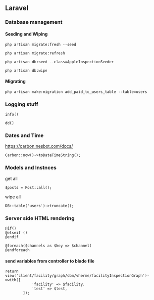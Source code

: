 ## Laravel

### Database management

#### Seeding and Wiping
```
php artisan migrate:fresh --seed

```

```
php artisan migrate:refresh
```

```
php artisan db:seed --class=AppleInspectionSeeder
```

```
php artisan db:wipe
```

#### Migrating

```
php artisan make:migration add_paid_to_users_table --table=users
```


### Logging stuff

```
info()
```

```
dd()
```


### Dates and Time
https://carbon.nesbot.com/docs/

```
Carbon::now()->toDateTimeString();
```

### Models and Instnces

get all
```
$posts = Post::all();
```

wipe all
```
DB::table('users')->truncate();
```

### Server side HTML rendering

```
@if()
@elseif ()
@endif
```

```
@foreach($channels as $key => $channel)
@endforeach
```

#### send variables from controller to blade file
```
return view('client/facility/graph/cbm/vherme/facilityInspectionGraph')->with([
            'facility' => $facility,
            'test' => $test,
        ]);
```


